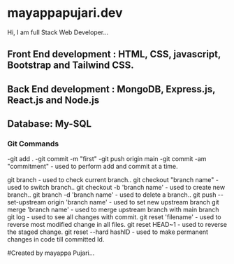 # mayappapujari.dev

Hi, I am full Stack Web Developer...

## Front End development : HTML, CSS, javascript, Bootstrap and Tailwind CSS.
## Back End development : MongoDB, Express.js, React.js and Node.js
## Database: My-SQL

### Git Commands
-git add .
-git commit -m "first"
-git push origin main
-git commit -am "commitment" - used to perform add and commit at a time.

git branch - used to check current branch..
git checkout "branch name" - used to switch branch..
git checkout -b 'branch name' - used to create new branch..
git branch -d 'branch name' - used to  delete a branch..
git push --set-upstream origin 'branch name' - used to set new upstream branch
git merge 'branch name' - used to merge upstream branch with main branch
git log - used to see all changes with commit.
git reset 'filename' - used to reverse most modified change in all files.
git reset HEAD~1 - used to reverse the staged change.
git reset --hard hashID - used to make permanent changes in code till committed Id.

#Created by mayappa Pujari...
